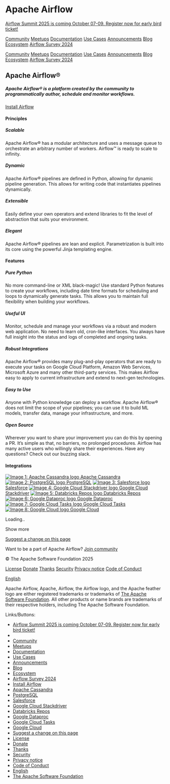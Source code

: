 Apache Airflow
===============   

[Airflow Summit 2025 is coming October 07-09. Register now for early bird ticket!](https://airflowsummit.org/)

[](https://airflow.apache.org/)

[Community](https://airflow.apache.org/community/) [Meetups](https://airflow.apache.org/meetups/) [Documentation](https://airflow.apache.org/docs/) [Use Cases](https://airflow.apache.org/use-cases/) [Announcements](https://airflow.apache.org/announcements/) [Blog](https://airflow.apache.org/blog/) [Ecosystem](https://airflow.apache.org/ecosystem/) [Airflow Survey 2024](https://airflow.apache.org/blog/airflow-survey-2024/)

[Community](https://airflow.apache.org/community/) [Meetups](https://airflow.apache.org/meetups/) [Documentation](https://airflow.apache.org/docs/) [Use Cases](https://airflow.apache.org/use-cases/) [Announcements](https://airflow.apache.org/announcements/) [Blog](https://airflow.apache.org/blog/) [Ecosystem](https://airflow.apache.org/ecosystem/) [Airflow Survey 2024](https://airflow.apache.org/blog/airflow-survey-2024/)

Apache Airflow®
---------------

##### Apache Airflow® is a platform created by the community to programmatically author, schedule and monitor workflows.

[Install Airflow](https://airflow.apache.org/docs/stable/start.html)

#### Principles

##### Scalable

Apache Airflow® has a modular architecture and uses a message queue to orchestrate an arbitrary number of workers. Airflow™ is ready to scale to infinity.

##### Dynamic

Apache Airflow® pipelines are defined in Python, allowing for dynamic pipeline generation. This allows for writing code that instantiates pipelines dynamically.

##### Extensible

Easily define your own operators and extend libraries to fit the level of abstraction that suits your environment.

##### Elegant

Apache Airflow® pipelines are lean and explicit. Parametrization is built into its core using the powerful Jinja templating engine.

#### Features

##### Pure Python

No more command-line or XML black-magic! Use standard Python features to create your workflows, including date time formats for scheduling and loops to dynamically generate tasks. This allows you to maintain full flexibility when building your workflows.

##### Useful UI

Monitor, schedule and manage your workflows via a robust and modern web application. No need to learn old, cron-like interfaces. You always have full insight into the status and logs of completed and ongoing tasks.

##### Robust Integrations

Apache Airflow® provides many plug-and-play operators that are ready to execute your tasks on Google Cloud Platform, Amazon Web Services, Microsoft Azure and many other third-party services. This makes Airflow easy to apply to current infrastructure and extend to next-gen technologies.

##### Easy to Use

Anyone with Python knowledge can deploy a workflow. Apache Airflow® does not limit the scope of your pipelines; you can use it to build ML models, transfer data, manage your infrastructure, and more.

##### Open Source

Wherever you want to share your improvement you can do this by opening a PR. It’s simple as that, no barriers, no prolonged procedures. Airflow has many active users who willingly share their experiences. Have any questions? Check out our buzzing slack.

#### Integrations

 [![Image 1: Apache Cassandra logo](https://airflow.apache.org/integration-logos/apache/cassandra-3.png) Apache Cassandra](https://airflow.apache.org/docs/apache-airflow-providers-apache-cassandra/stable/operators.html) [![Image 2: PostgreSQL logo](https://airflow.apache.org/integration-logos/postgres/Postgres.png) PostgreSQL](https://airflow.apache.org/docs/apache-airflow-providers-postgres/stable/operators/postgres_operator_howto_guide.html) [![Image 3: Salesforce logo](https://airflow.apache.org/integration-logos/salesforce/Salesforce.png) Salesforce](https://airflow.apache.org/docs/apache-airflow-providers-salesforce/stable/operators/salesforce_apex_rest.html) [![Image 4: Google Cloud Stackdriver logo](https://airflow.apache.org/integration-logos/gcp/Google-Cloud-Stackdriver.png) Google Cloud Stackdriver](https://airflow.apache.org/docs/apache-airflow-providers-google/stable/operators/cloud/stackdriver.html) [![Image 5: Databricks Repos logo](https://airflow.apache.org/integration-logos/databricks/Databricks.png) Databricks Repos](https://airflow.apache.org/docs/apache-airflow-providers-databricks/stable/operators/repos_create.html) [![Image 6: Google Dataproc logo](https://airflow.apache.org/integration-logos/gcp/Cloud-Dataproc.png) Google Dataproc](https://airflow.apache.org/docs/apache-airflow-providers-google/stable/operators/cloud/dataproc.html) [![Image 7: Google Cloud Tasks logo](https://airflow.apache.org/integration-logos/gcp/Cloud-Tasks.png) Google Cloud Tasks](https://airflow.apache.org/docs/apache-airflow-providers-google/stable/operators/cloud/tasks.html) [![Image 8: Google Cloud logo](https://airflow.apache.org/integration-logos/gcp/Google-Cloud.png) Google Cloud](https://airflow.apache.org/docs/apache-airflow-providers-google/stable/index.html)

Loading..

Show more

[Suggest a change on this page](https://github.com/apache/airflow-site/edit/main/landing-pages/site/content/en/_index.html)

[](https://github.com/apache/airflow/)[](https://apache-airflow.slack.com/)[](https://stackoverflow.com/questions/tagged/airflow/)[](https://twitter.com/apacheairflow/)[](https://www.youtube.com/channel/UCSXwxpWZQ7XZ1WL3wqevChA/)

Want to be a part of Apache Airflow? [Join community](https://airflow.apache.org/community/)

© The Apache Software Foundation 2025

[License](https://www.apache.org/licenses/) [Donate](https://www.apache.org/foundation/sponsorship.html) [Thanks](https://www.apache.org/foundation/thanks.html) [Security](https://www.apache.org/security/) [Privacy notice](https://airflow.apache.org/privacy-notice/) [Code of Conduct](https://airflow.apache.org/code-of-conduct/)

[English](https://airflow.apache.org/#)

Apache Airflow, Apache, Airflow, the Airflow logo, and the Apache feather logo are either registered trademarks or trademarks of [The Apache Software Foundation](https://apache.org/). All other products or name brands are trademarks of their respective holders, including The Apache Software Foundation.

Links/Buttons:
- [Airflow Summit 2025 is coming October 07-09. Register now for early bird ticket!](https://airflowsummit.org/)
- [](https://www.youtube.com/channel/UCSXwxpWZQ7XZ1WL3wqevChA/)
- [Community](https://airflow.apache.org/community/)
- [Meetups](https://airflow.apache.org/meetups/)
- [Documentation](https://airflow.apache.org/docs/)
- [Use Cases](https://airflow.apache.org/use-cases/)
- [Announcements](https://airflow.apache.org/announcements/)
- [Blog](https://airflow.apache.org/blog/)
- [Ecosystem](https://airflow.apache.org/ecosystem/)
- [Airflow Survey 2024](https://airflow.apache.org/blog/airflow-survey-2024/)
- [Install Airflow](https://airflow.apache.org/docs/stable/start.html)
- [Apache Cassandra](https://airflow.apache.org/docs/apache-airflow-providers-apache-cassandra/stable/operators.html)
- [PostgreSQL](https://airflow.apache.org/docs/apache-airflow-providers-postgres/stable/operators/postgres_operator_howto_guide.html)
- [Salesforce](https://airflow.apache.org/docs/apache-airflow-providers-salesforce/stable/operators/salesforce_apex_rest.html)
- [Google Cloud Stackdriver](https://airflow.apache.org/docs/apache-airflow-providers-google/stable/operators/cloud/stackdriver.html)
- [Databricks Repos](https://airflow.apache.org/docs/apache-airflow-providers-databricks/stable/operators/repos_create.html)
- [Google Dataproc](https://airflow.apache.org/docs/apache-airflow-providers-google/stable/operators/cloud/dataproc.html)
- [Google Cloud Tasks](https://airflow.apache.org/docs/apache-airflow-providers-google/stable/operators/cloud/tasks.html)
- [Google Cloud](https://airflow.apache.org/docs/apache-airflow-providers-google/stable/index.html)
- [Suggest a change on this page](https://github.com/apache/airflow-site/edit/main/landing-pages/site/content/en/_index.html)
- [License](https://www.apache.org/licenses/)
- [Donate](https://www.apache.org/foundation/sponsorship.html)
- [Thanks](https://www.apache.org/foundation/thanks.html)
- [Security](https://www.apache.org/security/)
- [Privacy notice](https://airflow.apache.org/privacy-notice/)
- [Code of Conduct](https://airflow.apache.org/code-of-conduct/)
- [English](https://airflow.apache.org/#)
- [The Apache Software Foundation](https://apache.org/)
